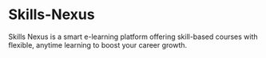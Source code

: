 # Skills-Nexus
Skills Nexus is a smart e-learning platform offering skill-based courses with flexible, anytime learning to boost your career growth.
